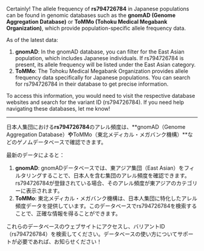 Certainly! The allele frequency of **rs794726784** in Japanese populations can be found in genomic databases such as the **gnomAD (Genome Aggregation Database)** or **ToMMo (Tohoku Medical Megabank Organization)**, which provide population-specific allele frequency data.

As of the latest data:

1. **gnomAD**: In the gnomAD database, you can filter for the East Asian population, which includes Japanese individuals. If rs794726784 is present, its allele frequency will be listed under the East Asian category.
2. **ToMMo**: The Tohoku Medical Megabank Organization provides allele frequency data specifically for Japanese populations. You can search for rs794726784 in their database to get precise information.

To access this information, you would need to visit the respective database websites and search for the variant ID (rs794726784). If you need help navigating these databases, let me know!

---

日本人集団における**rs794726784**のアレル頻度は、**gnomAD（Genome Aggregation Database）**や**ToMMo（東北メディカル・メガバンク機構）**などのゲノムデータベースで確認できます。

最新のデータによると：

1. **gnomAD**: gnomADデータベースでは、東アジア集団（East Asian）をフィルタリングすることで、日本人を含む集団のアレル頻度を確認できます。rs794726784が登録されている場合、そのアレル頻度が東アジアのカテゴリーに表示されます。
2. **ToMMo**: 東北メディカル・メガバンク機構は、日本人集団に特化したアレル頻度データを提供しています。このデータベースでrs794726784を検索することで、正確な情報を得ることができます。

これらのデータベースのウェブサイトにアクセスし、バリアントID（rs794726784）を検索してください。データベースの使い方についてサポートが必要であれば、お知らせください！